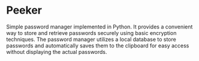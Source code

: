 # Peeker
Simple password manager implemented in Python. It provides a convenient way to store and retrieve passwords securely using basic encryption techniques. The password manager utilizes a local database to store passwords and automatically saves them to the clipboard for easy access without displaying the actual passwords.

